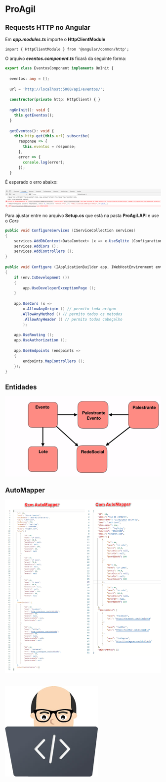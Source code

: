 # ProAgil

###

## Requests HTTP no Angular

Em **_app.modules.ts_** importe o **HttpClientModule**

`import { HttpClientModule } from '@angular/common/http';`

O arquivo **_eventos.component.ts_** ficará da seguinte forma:

```ts
export class EventosComponent implements OnInit {

  eventos: any = [];

  url = 'http://localhost:5000/api/eventos/';

  constructor(private http: HttpClient) { }

  ngOnInit(): void {
    this.getEventos();
  }

  getEventos(): void {
    this.http.get(this.url).subscribe(
      response => {
        this.eventos = response;
      },
      error => {
        console.log(error);
      });
  }
```
É esperado o erro abaixo:

![](screen/1.png)

Para ajustar entre  no arquivo **Setup.cs** que está na pasta **ProAgil.API** e use o _Cors_

```c#
public void ConfigureServices (IServiceCollection services)
{
    services.AddDbContext<DataContext> (x => x.UseSqlite (Configuration.GetConnectionString ("DefaultConnection")));
    services.AddCors ();
    services.AddControllers ();
}

public void Configure (IApplicationBuilder app, IWebHostEnvironment env)
{
    if (env.IsDevelopment ())
    {
        app.UseDeveloperExceptionPage ();
    }

    app.UseCors (x =>
        x.AllowAnyOrigin () // permito toda origem
       .AllowAnyMethod () // permito todos os metodos
        .AllowAnyHeader () // permito todos cabeçalho
        );

    app.UseRouting ();
    app.UseAuthorization ();

    app.UseEndpoints (endpoints =>
    {
        endpoints.MapControllers ();
    });
}
```

## Entidades
![entidades](screen/2.png)

## AutoMapper
![entidades](screen/3.png)

#
![paulo barbosa](screen/face-notebook_300x292.jpg)
